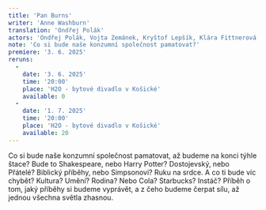 ```yaml
---
title: 'Pan Burns'
writer: 'Anne Washburn'
translation: 'Ondřej Polák'
actors: 'Ondřej Polák, Vojta Zemánek, Kryštof Lepšík, Klára Fittnerová, Bára Waschingerová/Klára Vaňkátová, Tereza Střihavková/Markéta Zemánková'
note: 'Co si bude naše konzumní společnost pamatovat?'
premiere: '3. 6. 2025'
reruns:
  -  
    date: '3. 6. 2025'
    time: '20:00'
    place: 'H2O - bytové divadlo v Košické'
    available: 0
  -
    date: '1. 7. 2025'
    time: '20:00'
    place: 'H2O - bytové divadlo v Košické'
    available: 20
---
```


Co si bude naše konzumní společnost pamatovat, až budeme na konci týhle štace? 
Bude to Shakespeare, nebo Harry Potter? Dostojevský, nebo Přátelé? Biblický příběhy, nebo Simpsonovi? Ruku na srdce. 
A co ti bude víc chybět? Kultura? Umění? Rodina? Nebo Cola? Starbucks? Instáč? 
Příběh o tom, jaký příběhy si budeme vyprávět, a z čeho budeme čerpat sílu, až jednou všechna světla zhasnou.
